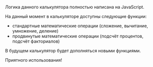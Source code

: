 Логика данного калькулятора полностью написана на JavaScript.

На данный момент в калькуляторе доступны следующие функции:
- стандартные математические операции (сложение, вычитание, умножение, деление)
- продвинутые математические операции (подсчёт процентов, подсчёт факториалов)

В будущем калькулятор будет дополняться новыми функциями.

Приятного использования!